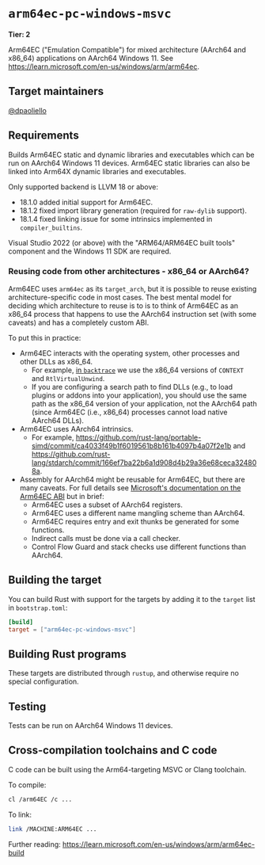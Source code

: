 # `arm64ec-pc-windows-msvc`

**Tier: 2**

Arm64EC ("Emulation Compatible") for mixed architecture (AArch64 and x86_64)
applications on AArch64 Windows 11. See <https://learn.microsoft.com/en-us/windows/arm/arm64ec>.

## Target maintainers

[@dpaoliello](https://github.com/dpaoliello)

## Requirements

Builds Arm64EC static and dynamic libraries and executables which can be run on
AArch64 Windows 11 devices. Arm64EC static libraries can also be linked into
Arm64X dynamic libraries and executables.

Only supported backend is LLVM 18 or above:
* 18.1.0 added initial support for Arm64EC.
* 18.1.2 fixed import library generation (required for `raw-dylib` support).
* 18.1.4 fixed linking issue for some intrinsics implemented in
  `compiler_builtins`.

Visual Studio 2022 (or above) with the "ARM64/ARM64EC built tools" component and
the Windows 11 SDK are required.

### Reusing code from other architectures - x86_64 or AArch64?

Arm64EC uses `arm64ec` as its `target_arch`, but it is possible to reuse
existing architecture-specific code in most cases. The best mental model for
deciding which architecture to reuse is to is to think of Arm64EC as an x86_64
process that happens to use the AArch64 instruction set (with some caveats) and
has a completely custom ABI.

To put this in practice:
* Arm64EC interacts with the operating system, other processes and other DLLs as
  x86_64.
  - For example, [in `backtrace`](https://github.com/rust-lang/backtrace-rs/commit/ef39a7d7da58b4cae8c8f3fc67a8300fd8d2d0d9)
    we use the x86_64 versions of `CONTEXT` and `RtlVirtualUnwind`.
  - If you are configuring a search path to find DLLs (e.g., to load plugins or
    addons into your application), you should use the same path as the x86_64
    version of your application, not the AArch64 path (since Arm64EC (i.e.,
    x86_64) processes cannot load native AArch64 DLLs).
* Arm64EC uses AArch64 intrinsics.
  - For example, <https://github.com/rust-lang/portable-simd/commit/ca4033f49b1f6019561b8b161b4097b4a07f2e1b>
    and <https://github.com/rust-lang/stdarch/commit/166ef7ba22b6a1d908d4b29a36e68ceca324808a>.
* Assembly for AArch64 might be reusable for Arm64EC, but there are many
  caveats. For full details see [Microsoft's documentation on the Arm64EC ABI](https://learn.microsoft.com/en-us/windows/arm/arm64ec-abi)
  but in brief:
  - Arm64EC uses a subset of AArch64 registers.
  - Arm64EC uses a different name mangling scheme than AArch64.
  - Arm64EC requires entry and exit thunks be generated for some functions.
  - Indirect calls must be done via a call checker.
  - Control Flow Guard and stack checks use different functions than AArch64.

## Building the target

You can build Rust with support for the targets by adding it to the `target`
list in `bootstrap.toml`:

```toml
[build]
target = ["arm64ec-pc-windows-msvc"]
```

## Building Rust programs

These targets are distributed through `rustup`, and otherwise require no
special configuration.

## Testing

Tests can be run on AArch64 Windows 11 devices.

## Cross-compilation toolchains and C code

C code can be built using the Arm64-targeting MSVC or Clang toolchain.

To compile:

```bash
cl /arm64EC /c ...
```

To link:

```bash
link /MACHINE:ARM64EC ...
```

Further reading: <https://learn.microsoft.com/en-us/windows/arm/arm64ec-build>
